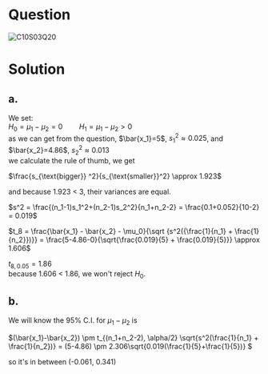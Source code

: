 # Question
![C10S03Q20](https://github.com/user-attachments/assets/b92455d1-4439-47ec-81b8-3fee9f41f101)

# Solution
## a.  
We set:  
$H_0 = \mu_1 - \mu_2 = 0 \quad \quad H_1 = \mu_1 - \mu_2 > 0$  
as we can get from the question, $\bar{x_1}=5$, $s_1^2 \approx 0.025$, and $\bar{x_2}=4.86$, $s_2^2 \approx 0.013$  
we calculate the rule of thumb, we get  

$\frac{s_{\text{bigger}} ^2}{s_{\text{smaller}}^2} \approx 1.923$  

and because 1.923 < 3, their variances are equal.  

$s^2 = \frac{(n_1-1)s_1^2+(n_2-1)s_2^2}{n_1+n_2-2} = \frac{0.1+0.052}{10-2} = 0.019$  

$t_8 = \frac{\bar{x_1} - \bar{x_2} - \mu_0}{\sqrt {s^2({\frac{1}{n_1} + \frac{1}{n_2}})}} = \frac{5-4.86-0}{\sqrt{\frac{0.019}{5} + \frac{0.019}{5}}} \approx 1.606$  

$t_{8, 0.05} = 1.86$  
because 1.606 < 1.86, we won't reject $H_0$.

## b.
We will know the 95% C.I. for $\mu_1 - \mu_2$ is  

$(\bar{x_1}-\bar{x_2}) \pm t_{(n_1+n_2-2), \alpha/2} \sqrt{s^2(\frac{1}{n_1} + \frac{1}{n_2})} = (5-4.86) \pm 2.306\sqrt{0.019(\frac{1}{5}+\frac{1}{5})} $  

so it's in between (-0.061, 0.341)
